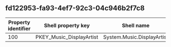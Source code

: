 ## fd122953-fa93-4ef7-92c3-04c946b2f7c8

Property identifier | Shell property key | Shell name | Alias
--- | --- | --- | ---
100 | PKEY_Music_DisplayArtist | System.Music.DisplayArtist | 

